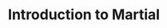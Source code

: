 ---
title: Introduction to Martial
keywords: sample
summary: "This is just a sample topic..."
permalink: rule_martial_intro.html
---